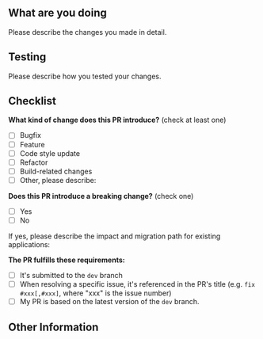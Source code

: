 ## What are you doing

Please describe the changes you made in detail.

## Testing

Please describe how you tested your changes.

<!--
    1. Test 1
    2. Test 2
    3. ...
-->

## Checklist

**What kind of change does this PR introduce?** (check at least one)

- [ ] Bugfix
- [ ] Feature
- [ ] Code style update
- [ ] Refactor
- [ ] Build-related changes
- [ ] Other, please describe:

**Does this PR introduce a breaking change?** (check one)

- [ ] Yes
- [ ] No

If yes, please describe the impact and migration path for existing applications:

**The PR fulfills these requirements:**

- [ ] It's submitted to the `dev` branch
- [ ] When resolving a specific issue, it's referenced in the PR's title (e.g. `fix #xxx[,#xxx]`, where "xxx" is the issue number)
- [ ] My PR is based on the latest version of the `dev` branch.

## Other Information
